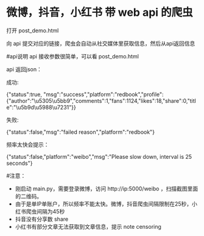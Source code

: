 # 微博，抖音，小红书 带 web api 的爬虫
打开 post_demo.html

向 api 提交对应的链接，爬虫会自动从社交媒体里获取信息，然后从api返回信息

#api说明
api 接收参数很简单，可以看 post_demo.html

api 返回json：

成功:

{"status":true, "msg":"success","platform":"redbook","profile":{"author":"\u5305\u5bb9\","comments":1,"fans":1124,"likes":18,"share":0,"title":"\u5b9d\u5988\u7231"}}

失败:

{"status":false,"msg":"failed reason","platform":"redbook"}

频率太快会提示：

{"status":false,"platform":"weibo","msg":"Please slow down, interval is 25 seconds"}

#注意：
- 刚启动 main.py，需要登录微博，访问 http://ip:5000/weibo ，扫描截图里面的二维码。
- 由于是单IP单账户，所以频率不能太快。微博，抖音爬虫间隔限制在25秒，小红书爬虫间隔为45秒
- 抖音没有分享数 share
- 小红书有部分文章无法获取到文章信息，提示 note censoring